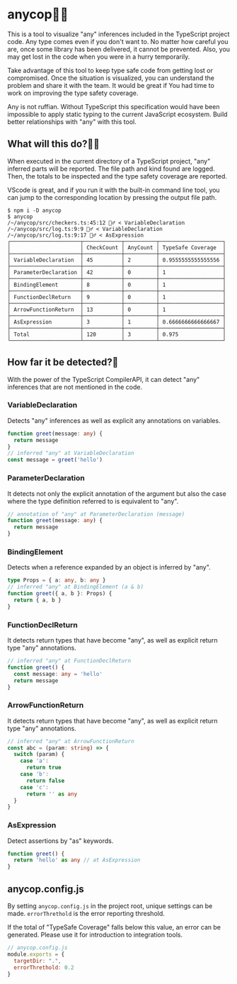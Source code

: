 # anycop👮‍♂️

This is a tool to visualize "any" inferences included in the TypeScript project code. Any type comes even if you don't want to. No matter how careful you are, once some library has been delivered, it cannot be prevented. Also, you may get lost in the code when you were in a hurry temporarily.

Take advantage of this tool to keep type safe code from getting lost or compromised. Once the situation is visualized, you can understand the problem and share it with the team. It would be great if You had time to work on improving the type safety coverage.

Any is not ruffian. Without TypeScript this specification would have been impossible to apply static typing to the current JavaScript ecosystem. Build better relationships with "any" with this tool.



## What will this do?👮‍♀️
When executed in the current directory of a TypeScript project, "any" inferred parts will be reported. The file path and kind found are logged. Then, the totals to be inspected and the type safety coverage are reported.

VScode is great, and if you run it with the built-in command line tool, you can jump to the corresponding location by pressing the output file path.

```terminal
$ npm i -D anycop
$ anycop
/~/anycop/src/checkers.ts:45:12 👮‍♂️ < VariableDeclaration
/~/anycop/src/log.ts:9:9 👮‍♂️ < VariableDeclaration
/~/anycop/src/log.ts:9:17 👮‍♂️ < AsExpression
┌──────────────────────┬────────────┬──────────┬────────────────────┐
│                      │ CheckCount │ AnyCount │ TypeSafe Coverage  │
├──────────────────────┼────────────┼──────────┼────────────────────┤
│ VariableDeclaration  │ 45         │ 2        │ 0.9555555555555556 │
├──────────────────────┼────────────┼──────────┼────────────────────┤
│ ParameterDeclaration │ 42         │ 0        │ 1                  │
├──────────────────────┼────────────┼──────────┼────────────────────┤
│ BindingElement       │ 8          │ 0        │ 1                  │
├──────────────────────┼────────────┼──────────┼────────────────────┤
│ FunctionDeclReturn   │ 9          │ 0        │ 1                  │
├──────────────────────┼────────────┼──────────┼────────────────────┤
│ ArrowFunctionReturn  │ 13         │ 0        │ 1                  │
├──────────────────────┼────────────┼──────────┼────────────────────┤
│ AsExpression         │ 3          │ 1        │ 0.6666666666666667 │
├──────────────────────┼────────────┼──────────┼────────────────────┤
│ Total                │ 120        │ 3        │ 0.975              │
└──────────────────────┴────────────┴──────────┴────────────────────┘
```

## How far it be detected?🚨
With the power of the TypeScript CompilerAPI, it can detect "any" inferences that are not mentioned in the code.


### VariableDeclaration
Detects "any" inferences as well as explicit any annotations on variables.

```typescript
function greet(message: any) {
  return message
}
// inferred "any" at VariableDeclaration
const message = greet('hello')
```


### ParameterDeclaration
It detects not only the explicit annotation of the argument but also the case where the type definition referred to is equivalent to "any".

```typescript
// annotation of "any" at ParameterDeclaration (message)
function greet(message: any) {
  return message
}
```


### BindingElement
Detects when a reference expanded by an object is inferred by "any".

```typescript
type Props = { a: any, b: any }
// inferred "any" at BindingElement (a & b)
function greet({ a, b }: Props) {
  return { a, b }
}
```


### FunctionDeclReturn
It detects return types that have become "any", as well as explicit return type "any" annotations.

```typescript
// inferred "any" at FunctionDeclReturn
function greet() {
  const message: any = 'hello'
  return message
}
```


### ArrowFunctionReturn
It detects return types that have become "any", as well as explicit return type "any" annotations.

```typescript
// inferred "any" at ArrowFunctionReturn
const abc = (param: string) => {
  switch (param) {
    case 'a':
      return true
    case 'b':
      return false
    case 'c':
      return '' as any
  }
}
```


### AsExpression
Detect assertions by "as" keywords.

```typescript
function greet() {
  return 'hello' as any // at AsExpression
}
```


## anycop.config.js
By setting `anycop.config.js` in the project root, unique settings can be made. `errorThrethold` is the error reporting threshold.

If the total of "TypeSafe Coverage" falls below this value, an error can be generated. Please use it for introduction to integration tools.

```javascript
// anycop.config.js
module.exports = {
  targetDir: ".",
  errorThrethold: 0.2
}
```

